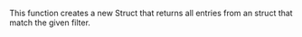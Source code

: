 This function creates a new Struct that returns all entries from an struct that match the given filter.
